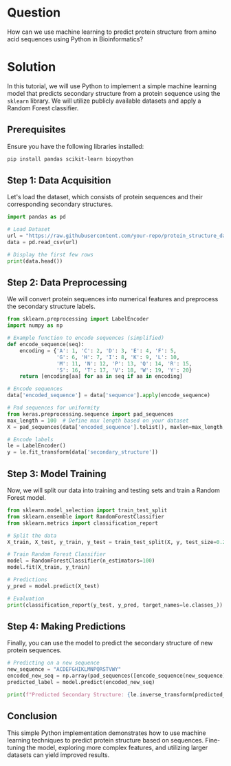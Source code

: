 # Question

How can we use machine learning to predict protein structure from amino acid sequences using Python in Bioinformatics?

# Solution

In this tutorial, we will use Python to implement a simple machine learning model that predicts secondary structure from a protein sequence using the `sklearn` library. We will utilize publicly available datasets and apply a Random Forest classifier.

## Prerequisites

Ensure you have the following libraries installed:

```bash
pip install pandas scikit-learn biopython
```

## Step 1: Data Acquisition

Let's load the dataset, which consists of protein sequences and their corresponding secondary structures.

```python
import pandas as pd

# Load Dataset
url = "https://raw.githubusercontent.com/your-repo/protein_structure_data.csv"
data = pd.read_csv(url)

# Display the first few rows
print(data.head())
```

## Step 2: Data Preprocessing

We will convert protein sequences into numerical features and preprocess the secondary structure labels.

```python
from sklearn.preprocessing import LabelEncoder
import numpy as np

# Example function to encode sequences (simplified)
def encode_sequence(seq):
    encoding = {'A': 1, 'C': 2, 'D': 3, 'E': 4, 'F': 5, 
                'G': 6, 'H': 7, 'I': 8, 'K': 9, 'L': 10,
                'M': 11, 'N': 12, 'P': 13, 'Q': 14, 'R': 15,
                'S': 16, 'T': 17, 'V': 18, 'W': 19, 'Y': 20}
    return [encoding[aa] for aa in seq if aa in encoding]

# Encode sequences
data['encoded_sequence'] = data['sequence'].apply(encode_sequence)

# Pad sequences for uniformity
from keras.preprocessing.sequence import pad_sequences
max_length = 100  # Define max length based on your dataset
X = pad_sequences(data['encoded_sequence'].tolist(), maxlen=max_length, padding='post')

# Encode labels
le = LabelEncoder()
y = le.fit_transform(data['secondary_structure'])
```

## Step 3: Model Training

Now, we will split our data into training and testing sets and train a Random Forest model.

```python
from sklearn.model_selection import train_test_split
from sklearn.ensemble import RandomForestClassifier
from sklearn.metrics import classification_report

# Split the data
X_train, X_test, y_train, y_test = train_test_split(X, y, test_size=0.2, random_state=42)

# Train Random Forest Classifier
model = RandomForestClassifier(n_estimators=100)
model.fit(X_train, y_train)

# Predictions
y_pred = model.predict(X_test)

# Evaluation
print(classification_report(y_test, y_pred, target_names=le.classes_))
```

## Step 4: Making Predictions

Finally, you can use the model to predict the secondary structure of new protein sequences.

```python
# Predicting on a new sequence
new_sequence = "ACDEFGHIKLMNPQRSTVWY"
encoded_new_seq = np.array(pad_sequences([encode_sequence(new_sequence)], maxlen=max_length, padding='post'))
predicted_label = model.predict(encoded_new_seq)

print(f"Predicted Secondary Structure: {le.inverse_transform(predicted_label)}")
```

## Conclusion

This simple Python implementation demonstrates how to use machine learning techniques to predict protein structure based on sequences. Fine-tuning the model, exploring more complex features, and utilizing larger datasets can yield improved results.
